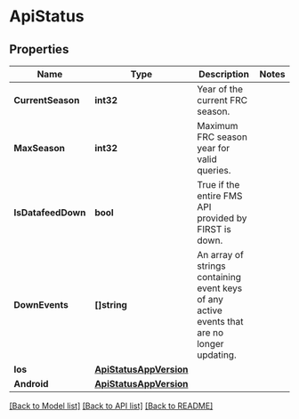 # ApiStatus

## Properties
Name | Type | Description | Notes
------------ | ------------- | ------------- | -------------
**CurrentSeason** | **int32** | Year of the current FRC season. | 
**MaxSeason** | **int32** | Maximum FRC season year for valid queries. | 
**IsDatafeedDown** | **bool** | True if the entire FMS API provided by FIRST is down. | 
**DownEvents** | **[]string** | An array of strings containing event keys of any active events that are no longer updating. | 
**Ios** | [**ApiStatusAppVersion**](API_Status_App_Version.md) |  | 
**Android** | [**ApiStatusAppVersion**](API_Status_App_Version.md) |  | 

[[Back to Model list]](../README.md#documentation-for-models) [[Back to API list]](../README.md#documentation-for-api-endpoints) [[Back to README]](../README.md)


